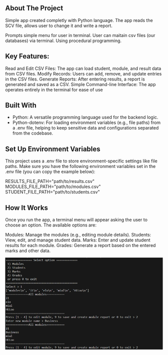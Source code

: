 ## About The Project

Simple app created completly with Python language.
The app reads the SCV file, allows user to change it and write a report.

Prompts simple menu for user in terminal. User can maitain csv files (our databases) via terminal.
Using procedural programming.

## Key Features:
Read and Edit CSV Files: The app can load student, module, and result data from CSV files.
Modify Records: Users can add, remove, and update entries in the CSV files.
Generate Reports: After entering results, a report is generated and saved as a CSV.
Simple Command-line Interface: The app operates entirely in the terminal for ease of use

## Built With
- Python: A versatile programming language used for the backend logic.
- Python-dotenv: For loading environment variables (e.g., file paths) from a .env file, helping to keep sensitive data and configurations separated from the codebase.

## Set Up Environment Variables
This project uses a .env file to store environment-specific settings like file paths. Make sure you have the following environment variables set in the .env file (you can copy the example below):

RESULTS_FILE_PATH="path/to/results.csv"
MODULES_FILE_PATH="path/to/modules.csv"
STUDENT_FILE_PATH="path/to/students.csv"

## How It Works
Once you run the app, a terminal menu will appear asking the user to choose an option. The available options are:

Modules: Manage the modules (e.g., editing module details).
Students: View, edit, and manage student data.
Marks: Enter and update student results for each module.
Grades: Generate a report based on the entered marks and other data.


  ![baldurs](terminal.png)
